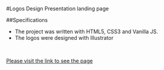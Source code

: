 #Logos Design Presentation landing page

##Specifications
<ul>
 <li>The project was written with HTML5, CSS3 and Vanilla JS.</li>
 <li>The logos were designed with Illustrator</li>
</ul>
<br>
  
[Please visit the link to see the page](https://humberto1212.github.io/LandingPage/index.html)

